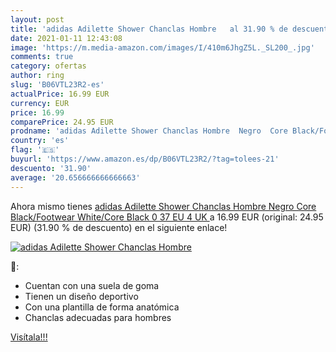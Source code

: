 ```yaml
---
layout: post
title: 'adidas Adilette Shower Chanclas Hombre   al 31.90 % de descuento'
date: 2021-01-11 12:43:08
image: 'https://m.media-amazon.com/images/I/410m6JhgZ5L._SL200_.jpg'
comments: true
category: ofertas
author: ring
slug: 'B06VTL23R2-es'
actualPrice: 16.99 EUR
currency: EUR
price: 16.99
comparePrice: 24.95 EUR
prodname: 'adidas Adilette Shower Chanclas Hombre  Negro  Core Black/Footwear White/Core Black 0   37 EU  4 UK '
country: 'es'
flag: '🇪🇸'
buyurl: 'https://www.amazon.es/dp/B06VTL23R2/?tag=tolees-21'
descuento: '31.90'
average: '20.656666666666663'
---
```


Ahora mismo tienes [adidas Adilette Shower Chanclas Hombre  Negro  Core Black/Footwear White/Core Black 0   37 EU  4 UK ](https://www.amazon.es/dp/B06VTL23R2/?tag=tolees-21) a 16.99 EUR (original: 24.95 EUR) (31.90 %  de descuento) en el siguiente enlace!

[![adidas Adilette Shower Chanclas Hombre  ](https://m.media-amazon.com/images/I/410m6JhgZ5L._SL200_.jpg)](https://www.amazon.es/dp/B06VTL23R2/?tag=tolees-21)

🔎:

- Cuentan con una suela de goma
- Tienen un diseño deportivo
- Con una plantilla de forma anatómica
- Chanclas adecuadas para hombres

[Visítala!!!](https://www.amazon.es/dp/B06VTL23R2/?tag=tolees-21)
